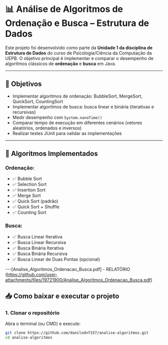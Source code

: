 # 📊 Análise de Algoritmos de Ordenação e Busca – Estrutura de Dados

Este projeto foi desenvolvido como parte da **Unidade 1 da disciplina de Estrutura de Dados** do curso de Psicologia/Ciência da Computação da UEPB. O objetivo principal é implementar e comparar o desempenho de algoritmos clássicos de **ordenação** e **busca** em Java.

---

## 📌 Objetivos

- Implementar algoritmos de ordenação: BubbleSort, MergeSort, QuickSort, CountingSort
- Implementar algoritmos de busca: busca linear e binária (iterativas e recursivas)
- Medir desempenho com `System.nanoTime()`
- Comparar tempo de execução em diferentes cenários (vetores aleatórios, ordenados e inversos)
- Realizar testes JUnit para validar as implementações

---

## 🧠 Algoritmos Implementados

### Ordenação:
- ✅ Bubble Sort
- ✅ Selection Sort
- ✅ Insertion Sort
- ✅ Merge Sort
- ✅ Quick Sort (padrão)
- ✅ Quick Sort + Shuffle
- ✅ Counting Sort

### Busca:
- ✅ Busca Linear Iterativa
- ✅ Busca Linear Recursiva
- ✅ Busca Binária Iterativa
- ✅ Busca Binária Recursiva
- ✅ Busca Linear de Duas Pontas (opcional)

---[Analise_Algoritmos_Ordenacao_Busca.pdf] - RELATÓRIO
(https://github.com/user-attachments/files/19721900/Analise_Algoritmos_Ordenacao_Busca.pdf)


## 📥 Como baixar e executar o projeto

### 1. Clonar o repositório

Abra o terminal (ou CMD) e execute:

```bash
git clone https://github.com/danilodnf157/analise-algoritmos.git
cd analise-algoritmos
